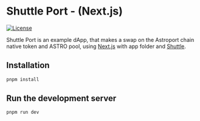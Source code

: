 # Shuttle Port - (Next.js)

[![License][github-license]][github-license-url]

Shuttle Port is an example dApp, that makes a swap on the Astroport chain native token and ASTRO pool, using [Next.js](https://nextjs.org/docs) with app folder and [Shuttle](https://github.com/delphi-labs/shuttle).

## Installation

```bash
pnpm install
```

## Run the development server

```bash
pnpm run dev
```

[github-license]: https://img.shields.io/github/license/delphi-labs/shuttle
[github-license-url]: https://github.com/delphi-labs/shuttle/blob/main/LICENSE
